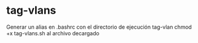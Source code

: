 # tag-vlans


Generar un alias en .bashrc con el directorio de ejecución
tag-vlan
chmod +x tag-vlans.sh al archivo decargado

